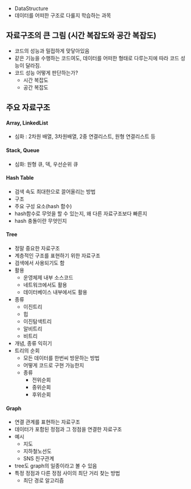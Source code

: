 - DataStructure
- 데이터를 어떠한 구조로 다룰지 학습하는 과목
## 자료구조의 큰 그림 (시간 복잡도와 공간 복잡도)
- 코드의 성능과 밀접하게 맞닿아있음
- 같은 기능을 수행하는 코드여도, 데이터를 어떠한 형태로 다루는지에 따라 코드 성능이 달라짐.
- 코드 성능 어떻게 판단하는가?
	- 시간 복잡도
	- 공간 복잡도

## 주요 자료구조

#### Array, LinkedList
- 심화 : 2차원 배열, 3차원배열, 2중 연결리스트, 원형 연결리스트 등

#### Stack, Queue
- 심화: 원형 큐, 덱, 우선순위 큐

#### Hash Table
- 검색 속도 최대한으로 끌어올리는 방법
- 구조
- 주요 구성 요소(hash 함수)
- hash함수로 무엇을 할 수 있는지, 왜 다른 자료구조보다 빠른지
- hash 충돌이란 무엇인지

#### Tree
- 정말 중요한 자료구조
- 계층적인 구조를 표현하기 위한 자료구조
- 검색에서 사용되기도 함
- 활용
	- 운영체제 내부 소스코드
	- 네트워크에서도 활용
	- 데이터베이스 내부에서도 활용
- 종류
	- 이진트리
	- 힙
	- 이진탐색트리
	- 알비트리
	- 비트리
- 개념, 종류 익히기
- 트리의 순회
	- 모든 데이터를 한번씨 방문하는 방법
	- 어떻게 코드로 구현 가능한지
	- 종류
		- 전위순회
		- 중위순회
		- 후위순회

#### Graph
- 연결 관계를 표현하는 자료구조
- 데이터가 포함된 정점과 그 정점을 연결한 자료구조
- 예시
	- 지도
	- 지하철노선도
	- SNS 친구관계
- tree도 graph의 일종이라고 볼 수 있음
- 특정 정점과 다른 정점 사이의 최단 거리 찾는 방법
	- 최단 경로 알고리즘